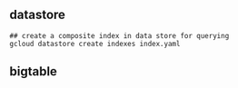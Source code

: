## datastore


```
## create a composite index in data store for querying
gcloud datastore create indexes index.yaml
```

## bigtable